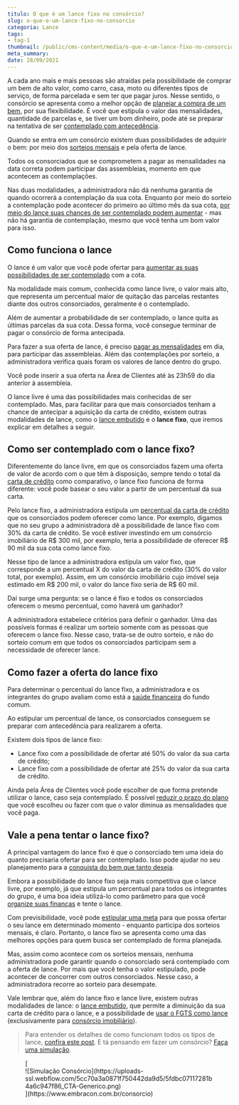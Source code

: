 ```yaml
---
titulo: O que é um lance fixo no consórcio?
slug: o-que-e-um-lance-fixo-no-consorcio
categoria: Lance
tags:
- tag-1
thumbnail: /public/cms-content/media/o-que-e-um-lance-fixo-no-consorcio.jpg
meta_summary: 
date: 28/09/2021
---
```

A cada ano mais e mais pessoas são atraídas pela possibilidade de comprar um bem de alto valor, como carro, casa, moto ou diferentes tipos de serviço, de forma parcelada e sem ter que pagar juros. Nesse sentido, o consórcio se apresenta como a melhor opção de [planejar a compra de um bem](https://www.embracon.com.br/blog/quero-comprar-uma-casa-ou-carro-com-consorcio-por-onde-comecar), por sua flexibilidade. É você que estipula o valor das mensalidades, quantidade de parcelas e, se tiver um bom dinheiro, pode até se preparar na tentativa de ser [contemplado com antecedência](https://www.embracon.com.br/blog/antecipar-um-consorcio-descubra-aqui).

Quando se entra em um consórcio existem duas possibilidades de adquirir o bem: por meio dos [sorteios mensais](https://www.embracon.com.br/blog/assembleia-de-consorcio-como-funciona) e pela oferta de lance.

Todos os consorciados que se comprometem a pagar as mensalidades na data correta podem participar das assembleias, momento em que acontecem as contemplações.

Nas duas modalidades, a administradora não dá nenhuma garantia de quando ocorrerá a contemplação da sua cota. Enquanto por meio do sorteio a contemplação pode acontecer do primeiro ao último mês da sua cota, [por meio do lance suas chances de ser contemplado podem aumentar](https://www.embracon.com.br/blog/como-fazer-oferta-de-lance-em-consorcio) - mas não há garantia de contemplação, mesmo que você tenha um bom valor para isso.

Como funciona o lance
---------------------

O lance é um valor que você pode ofertar para [aumentar as suas possibilidades de ser contemplado](https://www.embracon.com.br/blog/como-ser-contemplado-mais-rapido-no-consorcio) com a cota.

Na modalidade mais comum, conhecida como lance livre, o valor mais alto, que representa um percentual maior de quitação das parcelas restantes diante dos outros consorciados, geralmente é o contemplado.

Além de aumentar a probabilidade de ser contemplado, o lance quita as últimas parcelas da sua cota. Dessa forma, você consegue terminar de pagar o consórcio de forma antecipada.

Para fazer a sua oferta de lance, é preciso [pagar as mensalidades](https://www.embracon.com.br/blog/como-e-feito-o-pagamento-da-parcela-do-consorcio) em dia, para participar das assembleias. Além das contemplações por sorteio, a administradora verifica quais foram os valores de lance dentro do grupo.

Você pode inserir a sua oferta na Área de Clientes até às 23h59 do dia anterior à assembleia.

O lance livre é uma das possibilidades mais conhecidas de ser contemplado. Mas, para facilitar para que mais consorciados tenham a chance de antecipar a aquisição da carta de crédito, existem outras modalidades de lance, como o [lance embutido](https://www.embracon.com.br/blog/lance-embutido-entenda-o-que-e-como-funciona-e-como-fazer) e o **lance fixo**, que iremos explicar em detalhes a seguir.

Como ser contemplado com o lance fixo?
--------------------------------------

Diferentemente do lance livre, em que os consorciados fazem uma oferta de valor de acordo com o que têm à disposição, sempre tendo o total da [carta de crédito](https://www.embracon.com.br/blog/tudo-o-que-voce-precisa-saber-sobre-a-carta-de-credito-de-consorcios) como comparativo, o lance fixo funciona de forma diferente: você pode basear o seu valor a partir de um percentual da sua carta.

Pelo lance fixo, a administradora estipula um [percentual da carta de crédito](https://www.embracon.com.br/blog/saiba-como-definir-o-valor-de-lance-para-ser-contemplado-mais-rapido) que os consorciados podem oferecer como lance. Por exemplo, digamos que no seu grupo a administradora dê a possibilidade de lance fixo com 30% da carta de crédito. Se você estiver investindo em um consórcio imobiliário de R$ 300 mil, por exemplo, teria a possibilidade de oferecer R$ 90 mil da sua cota como lance fixo.

Nesse tipo de lance a administradora estipula um valor fixo, que corresponde a um percentual X do valor da carta de crédito (30% do valor total, por exemplo). Assim, em um consórcio imobiliário cujo imóvel seja estimado em R$ 200 mil, o valor do lance fixo seria de R$ 60 mil.

Daí surge uma pergunta: se o lance é fixo e todos os consorciados oferecem o mesmo percentual, como haverá um ganhador?

A administradora estabelece critérios para definir o ganhador. Uma das possíveis formas é realizar um sorteio somente com as pessoas que oferecem o lance fixo. Nesse caso, trata-se de outro sorteio, e não do sorteio comum em que todos os consorciados participam sem a necessidade de oferecer lance.

Como fazer a oferta do lance fixo
---------------------------------

Para determinar o percentual do lance fixo, a administradora e os integrantes do grupo avaliam como está a [saúde financeira](https://www.embracon.com.br/blog/entenda-como-e-possivel-manter-a-saude-financeira-da-sua-familia) do fundo comum.

Ao estipular um percentual de lance, os consorciados conseguem se preparar com antecedência para realizarem a oferta.

Existem dois tipos de lance fixo:

- Lance fixo com a possibilidade de ofertar até 50% do valor da sua carta de crédito;
- Lance fixo com a possibilidade de ofertar até 25% do valor da sua carta de crédito.

Ainda pela Área de Clientes você pode escolher de que forma pretende utilizar o lance, caso seja contemplado. É possível [reduzir o prazo do plano](https://www.embracon.com.br/blog/11-coisas-que-voce-precisa-saber-sobre-a-parcela-do-consorcio) que você escolheu ou fazer com que o valor diminua as mensalidades que você paga.

Vale a pena tentar o lance fixo?
--------------------------------

A principal vantagem do lance fixo é que o consorciado tem uma ideia do quanto precisaria ofertar para ser contemplado. Isso pode ajudar no seu planejamento para a [conquista do bem que tanto deseja](https://www.embracon.com.br/blog/como-planejar-se-financeiramente-para-comecar-a-conquistar-seus-objetivos-em-2021).

Embora a possibilidade do lance fixo seja mais competitiva que o lance livre, por exemplo, já que estipula um percentual para todos os integrantes do grupo, é uma boa ideia utilizá-lo como parâmetro para que você [organize suas finanças](https://www.embracon.com.br/blog/planejamento-financeiro-um-guia-para-as-financas-nao-sairem-de-controle) e tente o lance.

Com previsibilidade, você pode [estipular uma meta](https://www.embracon.com.br/blog/dicas-para-uma-vida-financeira-mais-feliz) para que possa ofertar o seu lance em determinado momento - enquanto participa dos sorteios mensais, é claro. Portanto, o lance fixo se apresenta como uma das melhores opções para quem busca ser contemplado de forma planejada.

Mas, assim como acontece com os sorteios mensais, nenhuma administradora pode garantir quando o consorciado será contemplado com a oferta de lance. Por mais que você tenha o valor estipulado, pode acontecer de concorrer com outros consorciados. Nesse caso, a administradora recorre ao sorteio para desempate.

Vale lembrar que, além do lance fixo e lance livre, existem outras modalidades de lance: o [lance embutido](https://www.embracon.com.br/blog/lance-embutido-entenda-o-que-e-como-funciona-e-como-fazer), que permite a diminuição da sua carta de crédito para o lance, e a possibilidade de [usar o FGTS como lance](https://www.embracon.com.br/blog/5-passos-para-voce-usar-o-fgts-no-consorcio-imobiliario) (exclusivamente para [consórcio imobiliário](https://www.embracon.com.br/blog/guia-completo-consorcio-imobiliario)).

> Para entender os detalhes de como funcionam todos os tipos de lance, [confira este post](https://www.embracon.com.br/blog/como-funcionam-os-tipos-de-lances-no-consorcio). E tá pensando em fazer um consórcio? [Faça uma simulação](https://www.embracon.com.br/consorcio).

<figure class="w-richtext-figure-type-image w-richtext-align-center">[<div>![Simulação Consórcio](https://uploads-ssl.webflow.com/5cc70a3a0871f750442da9d5/5fdbc07117281b4a6c947f86_CTA-Generico.png)</div>](https://www.embracon.com.br/consorcio)</figure>
